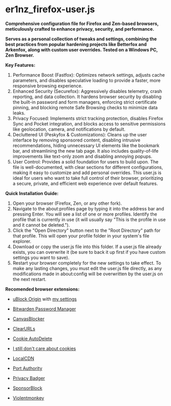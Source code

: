 # er1nz_firefox-user.js
**Comprehensive configuration file for Firefox and Zen-based browsers, meticulously crafted to enhance privacy, security, and performance.**

**Serves as a personal collection of tweaks and settings, combining the best practices from popular hardening projects like Betterfox and Arkenfox, along with custom user overrides.
Tested on a Windows PC, Zen Browser.**

**Key Features:**
1. Performance Boost (Fastfox): Optimizes network settings, adjusts cache parameters, and disables speculative loading to provide a faster, more responsive browsing experience.
2. Enhanced Security (Securefox): Aggressively disables telemetry, crash reporting, and data collection. It hardens browser security by disabling the built-in password and form managers, enforcing strict certificate pinning, and blocking remote Safe Browsing checks to minimize data leaks.
3. Privacy Focused: Implements strict tracking protection, disables Firefox Sync and Pocket integration, and blocks access to sensitive permissions like geolocation, camera, and notifications by default.
4. Decluttered UI (Peskyfox & Customizations): Cleans up the user interface by removing sponsored content, disabling intrusive recommendations, hiding unnecessary UI elements like the bookmark bar, and streamlining the new tab page. It also includes quality-of-life improvements like text-only zoom and disabling annoying popups.
5. User Control: Provides a solid foundation for users to build upon. The file is well-documented, with clear sections for different configurations, making it easy to customize and add personal overrides.
This user.js is ideal for users who want to take full control of their browser, prioritizing a secure, private, and efficient web experience over default features.

**Quick Installation Guide:**
1. Open your browser (Firefox, Zen, or any other fork).
2. Navigate to the about:profiles page by typing it into the address bar and pressing Enter.
You will see a list of one or more profiles. Identify the profile that is currently in use (it will usually say "This is the profile in use and it cannot be deleted.").
3. Click the "Open Directory" button next to the "Root Directory" path for that profile. This will open your profile folder in your system's file explorer.
4. Download or copy the user.js file into this folder. If a user.js file already exists, you can overwrite it (be sure to back it up first if you have custom settings you want to save).
5. Restart your browser completely for the new settings to take effect.
To make any lasting changes, you must edit the user.js file directly, as any modifications made in about:config will be overwritten by the user.js on the next restart.

**Recomended browser extensions:**

- [uBlock Origin](https://addons.mozilla.org/en-US/firefox/addon/ublock-origin/?utm_source=addons.mozilla.org&utm_medium=referral&utm_content=search) with [my settings](https://github.com/er1nz/er1nz_firefox-user.js/blob/ff2aa7e0051fbd12d97217065c61d169348db597/my-ublock-backup_2025-07-16_01.15.49.txt) 

- [Bitwarden Password Manager](https://addons.mozilla.org/en-US/firefox/addon/bitwarden-password-manager/?utm_source=addons.mozilla.org&utm_medium=referral&utm_content=search)

- [CanvasBlocker](https://addons.mozilla.org/en-US/firefox/addon/canvasblocker/?utm_source=addons.mozilla.org&utm_medium=referral&utm_content=search)

- [ClearURLs](https://addons.mozilla.org/en-US/firefox/addon/clearurls/?utm_source=addons.mozilla.org&utm_medium=referral&utm_content=search)

- [Cookie AutoDelete](https://addons.mozilla.org/en-US/firefox/addon/cookie-autodelete/?utm_source=addons.mozilla.org&utm_medium=referral&utm_content=search)

- [I still don't care about cookies](https://addons.mozilla.org/en-US/firefox/addon/istilldontcareaboutcookies/?utm_source=addons.mozilla.org&utm_medium=referral&utm_content=search)

- [LocalCDN](https://addons.mozilla.org/en-US/firefox/addon/localcdn-fork-of-decentraleyes/?utm_source=addons.mozilla.org&utm_medium=referral&utm_content=search)

- [Port Authority](https://addons.mozilla.org/en-US/firefox/addon/port-authority/)

- [Privacy Badger](https://addons.mozilla.org/en-US/firefox/addon/privacy-badger17/?utm_source=addons.mozilla.org&utm_medium=referral&utm_content=search)

- [SponsorBlock](https://addons.mozilla.org/ru/firefox/addon/sponsorblock/?utm_source=addons.mozilla.org&utm_medium=referral&utm_content=search)
  
- [Violentmonkey](https://addons.mozilla.org/en-US/firefox/addon/violentmonkey/?utm_source=addons.mozilla.org&utm_medium=referral&utm_content=search)
